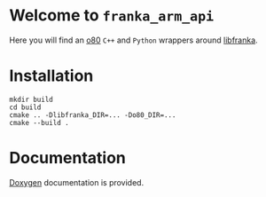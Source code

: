 ﻿# Welcome to `franka_arm_api`

Here you will find an [o80](https://github.com/intelligent-soft-robots/o80) `C++` and `Python` wrappers around [libfranka](https://github.com/frankaemika/libfranka).

# Installation
```
mkdir build
cd build
cmake .. -Dlibfranka_DIR=... -Do80_DIR=...
cmake --build .

```

# Documentation
[Doxygen](https://www.doxygen.nl) documentation is provided.
